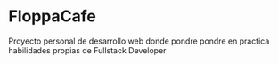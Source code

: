 # FloppaCafe
Proyecto personal de desarrollo web donde pondre pondre en practica habilidades propias de Fullstack Developer
